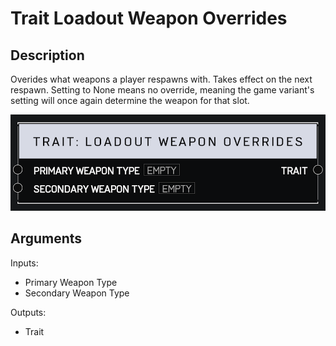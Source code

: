 # Trait Loadout Weapon Overrides

## Description

Overides what weapons a player respawns with. Takes effect on the next respawn. Setting to None means no override, meaning the game variant's setting will once again determine the weapon for that slot.

![Trait Loadout Weapon Overrides](../../.gitbook/assets/images/scripting/traits/trait-loadout-weapon-overrides.png)

## Arguments

Inputs:

* Primary Weapon Type
* Secondary Weapon Type

Outputs:

* Trait
